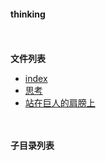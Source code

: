 #### thinking


<br/><br/>
**文件列表**
- [index](index.html)
- [思考](思考.html)
- [站在巨人的肩膀上](站在巨人的肩膀上.html)

<br/><br/>
**子目录列表**
